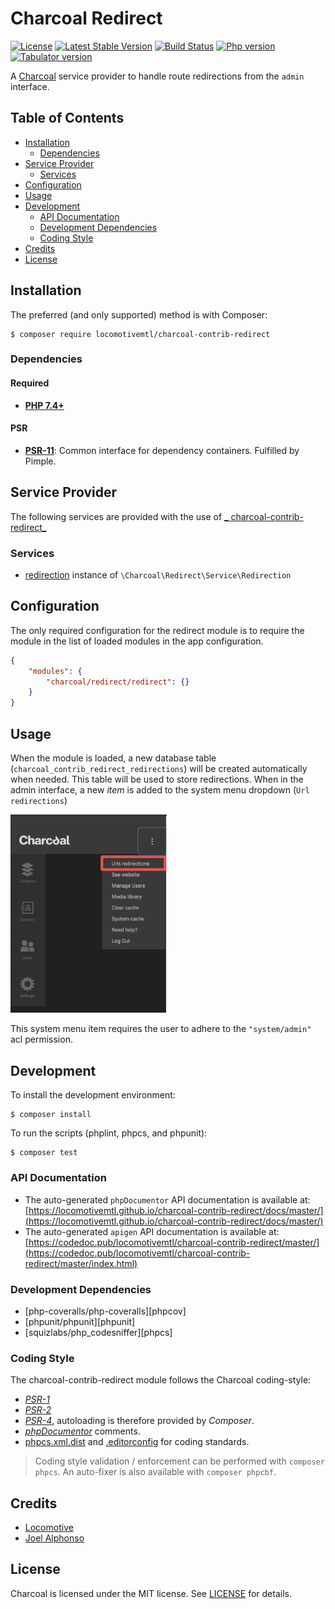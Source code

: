 Charcoal Redirect
===============

[![License][badge-license]][charcoal-contrib-redirect]
[![Latest Stable Version][badge-version]][charcoal-contrib-redirect]
[![Build Status][badge-travis]][dev-travis]
[![Php version][badge-php]][charcoal-contrib-redirect]
[![Tabulator version][badge-tabulator]][dev-tabulator]

A [Charcoal][charcoal-app] service provider to handle route redirections from the `admin` interface.



## Table of Contents

-   [Installation](#installation)
    -   [Dependencies](#dependencies)
-   [Service Provider](#service-provider)
    -   [Services](#services)
-   [Configuration](#configuration)
-   [Usage](#usage)
-   [Development](#development)
    -  [API Documentation](#api-documentation)
    -  [Development Dependencies](#development-dependencies)
    -  [Coding Style](#coding-style)
-   [Credits](#credits)
-   [License](#license)



## Installation

The preferred (and only supported) method is with Composer:

```shell
$ composer require locomotivemtl/charcoal-contrib-redirect
```



### Dependencies

#### Required

- [**PHP 7.4+**](https://php.net)



#### PSR

- [**PSR-11**][psr-11]: Common interface for dependency containers. Fulfilled by Pimple.


## Service Provider

The following services are provided with the use of [_
charcoal-contrib-redirect_](https://github.com/locomotivemtl/charcoal-contrib-redirect)

### Services

* [redirection](src/Charcoal/Redirect/Service/RedirectionService.php) instance
  of `\Charcoal\Redirect\Service\Redirection`


## Configuration

The only required configuration for the redirect module is to require the module in the list of loaded modules in the
app configuration.

```json
{
    "modules": {
        "charcoal/redirect/redirect": {}
    }
}
```


## Usage

When the module is loaded, a new database table (`charcoal_contrib_redirect_redirections`) will be created automatically
when needed. This table will be used to store redirections. When in the admin interface, a new _item_ is added to the
system menu dropdown (`Url redirections`)

<img alt="system menu" src="readme_image1.png" width="250">

This system menu item requires the user to adhere to the `"system/admin"` acl permission.

## Development

To install the development environment:

```shell
$ composer install
```

To run the scripts (phplint, phpcs, and phpunit):

```shell
$ composer test
```



### API Documentation

-   The auto-generated `phpDocumentor` API documentation is available at:  
    [https://locomotivemtl.github.io/charcoal-contrib-redirect/docs/master/](https://locomotivemtl.github.io/charcoal-contrib-redirect/docs/master/)
-   The auto-generated `apigen` API documentation is available at:  
    [https://codedoc.pub/locomotivemtl/charcoal-contrib-redirect/master/](https://codedoc.pub/locomotivemtl/charcoal-contrib-redirect/master/index.html)



### Development Dependencies

-   [php-coveralls/php-coveralls][phpcov]
-   [phpunit/phpunit][phpunit]
-   [squizlabs/php_codesniffer][phpcs]



### Coding Style

The charcoal-contrib-redirect module follows the Charcoal coding-style:

-   [_PSR-1_][psr-1]
-   [_PSR-2_][psr-2]
-   [_PSR-4_][psr-4], autoloading is therefore provided by _Composer_.
-   [_phpDocumentor_](http://phpdoc.org/) comments.
-   [phpcs.xml.dist](phpcs.xml.dist) and [.editorconfig](.editorconfig) for coding standards.

> Coding style validation / enforcement can be performed with `composer phpcs`. An auto-fixer is also available with `composer phpcbf`.



## Credits

- [Locomotive](https://locomotive.ca/)
- [Joel Alphonso](mailto:joel@locomotive.ca)


## License

Charcoal is licensed under the MIT license. See [LICENSE](LICENSE) for details.



[charcoal-contrib-redirect]:  https://packagist.org/packages/locomotivemtl/charcoal-contrib-redirect
[charcoal-app]:             https://packagist.org/packages/locomotivemtl/charcoal-app

[dev-scrutinizer]:    https://scrutinizer-ci.com/g/locomotivemtl/charcoal-contrib-redirect/
[dev-coveralls]:      https://coveralls.io/r/locomotivemtl/charcoal-contrib-redirect
[dev-travis]:         https://travis-ci.com/locomotivemtl/charcoal-contrib-redirect
[dev-tabulator]:      https://github.com/olifolkerd/tabulator
                      
[badge-license]:      https://img.shields.io/packagist/l/locomotivemtl/charcoal-contrib-redirect.svg?style=flat-square
[badge-version]:      https://img.shields.io/packagist/v/locomotivemtl/charcoal-contrib-redirect.svg?style=flat-square
[badge-scrutinizer]:  https://img.shields.io/scrutinizer/g/locomotivemtl/charcoal-contrib-redirect?style=flat-square
[badge-coveralls]:    https://img.shields.io/coveralls/locomotivemtl/charcoal-contrib-redirect?style=flat-square
[badge-travis]:       https://img.shields.io/travis/com/locomotivemtl/charcoal-contrib-redirect?style=flat-square
[badge-php]:          https://img.shields.io/packagist/php-v/locomotivemtl/charcoal-contrib-redirect?style=flat-square
[badge-tabulator]:    https://img.shields.io/github/package-json/dependency-version/locomotivemtl/charcoal-contrib-redirect/tabulator-tables?style=flat-square

[psr-1]:  https://www.php-fig.org/psr/psr-1/
[psr-2]:  https://www.php-fig.org/psr/psr-2/
[psr-3]:  https://www.php-fig.org/psr/psr-3/
[psr-4]:  https://www.php-fig.org/psr/psr-4/
[psr-6]:  https://www.php-fig.org/psr/psr-6/
[psr-7]:  https://www.php-fig.org/psr/psr-7/
[psr-11]: https://www.php-fig.org/psr/psr-11/
[psr-12]: https://www.php-fig.org/psr/psr-12/
